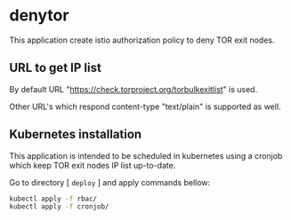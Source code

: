 # denytor

This application create istio authorization policy to deny TOR exit nodes.

## URL to get IP list

By default URL "https://check.torproject.org/torbulkexitlist" is used.

Other URL's which respond content-type "text/plain" is supported as well.

## Kubernetes installation

This application is intended to be scheduled in kubernetes using a cronjob which keep TOR exit nodes IP list up-to-date.

Go to directory [ `deploy` ] and apply commands bellow:

``` bash
kubectl apply -f rbac/
kubectl apply -f cronjob/
```
